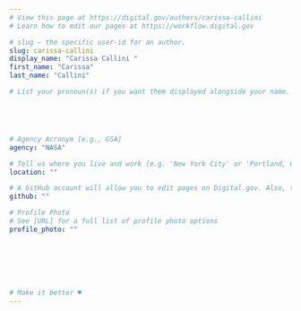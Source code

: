 ```yaml
---
# View this page at https://digital.gov/authors/carissa-callini
# Learn how to edit our pages at https://workflow.digital.gov

# slug — the specific user-id for an author.
slug: carissa-callini
display_name: "Carissa Callini "
first_name: "Carissa"
last_name: "Callini"

# List your pronoun(s) if you want them displayed alongside your name. If blank, we'll use just your name. Learn more http://mypronouns.org





# Agency Acronym [e.g., GSA]
agency: "NASA"

# Tell us where you live and work [e.g. 'New York City' or 'Portland, OR']
location: ""

# A GitHub account will allow you to edit pages on Digital.gov. Also, the image used in your GitHub account can be used to populate your digital.gov profile photo. Learn more about getting a Github account at [URL]
github: ""

# Profile Photo
# See [URL] for a full list of profile photo options
profile_photo: ""







# Make it better ♥
---
```

